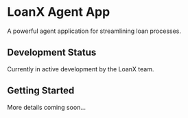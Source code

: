 # LoanX Agent App

A powerful agent application for streamlining loan processes.

## Development Status

Currently in active development by the LoanX team.

## Getting Started

More details coming soon...
